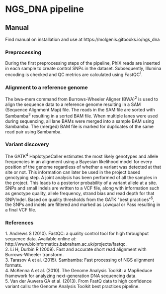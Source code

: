 <h1> NGS_DNA pipeline </h1>


<h2>Manual</h2>
Find manual on installation and use at https://molgenis.gitbooks.io/ngs_dna

<h3>Preprocessing</h3>
During the first preprocessing steps of the pipeline, PhiX reads are inserted in each sample to create control SNPs in the dataset. Subsequently, Illumina encoding is checked and QC metrics are calculated using FastQC<sup>1</sup>. 

<h3>Alignment to a reference genome</h3>
The bwa-mem command from Burrows-Wheeler Aligner (BWA)<sup>2</sup> is used to align the sequence data to a reference genome resulting in a SAM (Sequence Alignment Map) file. The reads in the SAM file are sorted with Sambamba<sup>3</sup> resulting in a sorted BAM file. When multiple lanes were used during sequencing, all lane BAMs were merged into a sample BAM using Sambamba. The (merged) BAM file is marked for duplicates of the same read pair using Sambamba.

<h3>Variant discovery</h3>
The GATK<sup>4</sup> HaplotypeCaller estimates the most likely genotypes and allele frequencies in an alignment using a Bayesian likelihood model for every position of the genome regardless of whether a variant was detected at that site or not. This information can later be used in the project based genotyping step.
A joint analysis has been performed of all the samples in the project. This leads to a posterior probability of a variant allele at a site. SNPs and small Indels are written to a VCF file, along with information such as genotype quality, allele frequency, strand bias and read depth for that SNP/Indel.
Based on quality thresholds from the GATK "best practices"<sup>5</sup>, the SNPs and indels are filtered and marked as Lowqual or Pass resulting in a final VCF file.

<h3>References</h3>
1. Andrews S (2010). FastQC: a quality control tool for high throughput sequence data. Available online at: http://www.bioinformatics.babraham.ac.uk/projects/fastqc.<br/>
2. Li H, Durbin R (2009). Fast and accurate short read alignment with Burrows-Wheeler transform.<br/>
3. Tarasov A et al. (2015). Sambamba: Fast processing of NGS alignment formats.<br/>
4. McKenna A et al. (2010). The Genome Analysis Toolkit: a MapReduce framework for analyzing next-generation DNA sequencing data.<br/>
5. Van der Auwera GA et al. (2013). From FastQ data to high confidence variant calls: the Genome Analysis Toolkit best practices pipeline.<br/>


